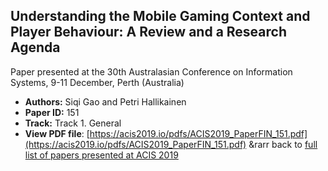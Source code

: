 ## Understanding the Mobile Gaming Context and Player Behaviour: A Review and a Research Agenda

Paper presented at the 30th Australasian Conference on Information Systems, 9-11 December, Perth (Australia)
- **Authors:** Siqi Gao and Petri Hallikainen
- **Paper ID:** 151
- **Track:** Track 1. General
- **View PDF file**: [https://acis2019.io/pdfs/ACIS2019_PaperFIN_151.pdf](https://acis2019.io/pdfs/ACIS2019_PaperFIN_151.pdf)
&rarr back to [full list of papers presented at ACIS 2019](https://acis2019.io/)